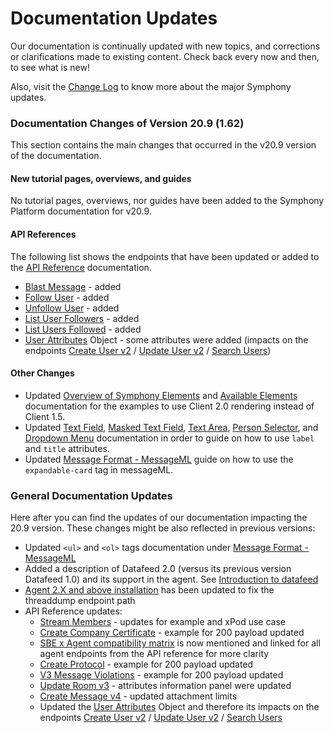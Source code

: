# Documentation Updates

Our documentation is continually updated with new topics, and corrections or clarifications made to existing content. Check back every now and then, to see what is new!

Also, visit the [Change Log](change-log.md) to know more about the major Symphony updates.

### Documentation Changes of Version 20.9 \(1.62\)

This section contains the main changes that occurred in the v20.9 version of the documentation.

#### **New tutorial pages, overviews, and guides**

No tutorial pages, overviews, nor guides have been added to the Symphony Platform documentation for v20.9.

#### **API References**

The following list shows the endpoints that have been updated or added to the [API Reference](https://rest-api.symphony.com/v20.9/reference) documentation.

* [Blast Message](https://developers.symphony.com/restapi/v20.9/reference#blast-message) - added
* [Follow User](https://developers.symphony.com/restapi/v20.9/reference#follow-user) - added
* [Unfollow User](https://developers.symphony.com/restapi/v20.9/reference#unfollow-user) - added
* [List User Followers](https://developers.symphony.com/restapi/v20.9/reference#list-user-followers) - added
* [List Users Followed](https://developers.symphony.com/restapi/v20.9/reference#list-users-followed) - added
* [User Attributes](https://developers.symphony.com/restapi/reference#user-attributes) Object - some attributes were added \(impacts on the endpoints [Create User v2](https://developers.symphony.com/restapi/reference#create-user-v2) / [Update User v2](https://developers.symphony.com/restapi/reference#update-user-v2) / [Search Users](https://developers.symphony.com/restapi/reference#search-users)\)

#### Other Changes

* Updated [Overview of Symphony Elements](../building-bots-on-symphony/symphony-elements/) and [Available Elements](../building-bots-on-symphony/symphony-elements/available-elements/) documentation for the examples to use Client 2.0 rendering instead of Client 1.5.
* Updated [Text Field](../building-bots-on-symphony/symphony-elements/available-elements/text-field.md), [Masked Text Field](../building-bots-on-symphony/symphony-elements/available-elements/masked-text-field.md), [Text Area](../building-bots-on-symphony/symphony-elements/available-elements/text-area.md), [Person Selector](../building-bots-on-symphony/symphony-elements/available-elements/person-selector.md), and [Dropdown Menu](../building-bots-on-symphony/symphony-elements/available-elements/dropdown-menu.md) documentation in order to guide on how to use `label` and `title` attributes.
* Updated [Message Format - MessageML](../building-bots-on-symphony/messages/overview-of-messageml/message-format-messageml.md) guide on how to use the `expandable-card` tag in messageML.

### General Documentation Updates

Here after you can find the updates of our documentation impacting the 20.9 version. These changes might be also reflected in previous versions:

* Updated `<ul>` and `<ol>` tags documentation under [Message Format - MessageML](../building-bots-on-symphony/messages/overview-of-messageml/message-format-messageml.md)
* Added a description of Datafeed 2.0 \(versus its previous version Datafeed 1.0\) and its support in the agent. See [Introduction to datafeed](https://developers.symphony.com/restapi/v20.9/reference#introduction-to-datafeed)
* [Agent 2.X and above installation](agent-guide/agent-2.x-and-above-installation.md) has been updated to fix the threaddump endpoint path
* API Reference updates:
  * [Stream Members](https://developers.symphony.com/restapi/v20.9/reference#stream-members) - updates for example and xPod use case
  * [Create Company Certificate](https://developers.symphony.com/restapi/v20.9/reference#create-company-certificate) - example for 200 payload updated
  * [SBE x Agent compatibility matrix](agent-guide/sbe-x-agent-compatibility-matrix.md) is now mentioned and linked for all agent endpoints from the API reference for more clarity
  * [Create Protocol](https://developers.symphony.com/restapi/v20.9/reference#create-protocol) - example for 200 payload updated
  * [V3 Message Violations](https://developers.symphony.com/restapi/v20.9/reference#v3-message-violations) - example for 200 payload updated
  * [Update Room v3](https://developers.symphony.com/restapi/v20.9/reference#update-room-v3) - attributes information panel were updated
  * [Create Message v4](https://developers.symphony.com/restapi/reference#create-message-v4) - updated attachment limits
  * Updated the [User Attributes](https://developers.symphony.com/restapi/reference#user-attributes) Object and therefore its impacts on the endpoints [Create User v2](https://developers.symphony.com/restapi/reference#create-user-v2) / [Update User v2](https://developers.symphony.com/restapi/reference#update-user-v2) / [Search Users](https://developers.symphony.com/restapi/reference#search-users)



